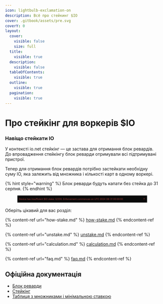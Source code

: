 ```yaml
---
icon: lightbulb-exclamation-on
description: Всё про стейкинг $IO
cover: .gitbook/assets/pre.svg
coverY: 0
layout:
  cover:
    visible: false
    size: full
  title:
    visible: true
  description:
    visible: false
  tableOfContents:
    visible: true
  outline:
    visible: true
  pagination:
    visible: true
---
```


# Про стейкінг для воркерів $IO

### Навіщо стейкати IO

У контексті io.net стейкінг — це застава для отримання блок ревардів. До впровадження стейкінгу блок реварди отримували всі підтримувані пристрої.

Тепер для отримання блок ревардів потрібно застейкати необхідну суму IO, яка залежить від множника і кількості карт в одному воркері.

{% hint style="warning" %}
Блок реварди будуть капати без стейка до 31 серпня.
{% endhint %}

<figure><img src=".gitbook/assets/image.png" alt=""><figcaption></figcaption></figure>

Оберіть цікавий для вас розділ:

{% content-ref url="how-stake.md" %}
[how-stake.md](how-stake.md)
{% endcontent-ref %}

{% content-ref url="unstake.md" %}
[unstake.md](unstake.md)
{% endcontent-ref %}

{% content-ref url="calculation.md" %}
[calculation.md](calculation.md)
{% endcontent-ref %}

{% content-ref url="faq.md" %}
[faq.md](faq.md)
{% endcontent-ref %}

## Офіційна документація

* [Блок реварди](https://docs.io.net/docs/block-rewards)
* [Стейкінг](https://docs.io.net/docs/io-staking)
* [Таблиця з множниками і мінімальною ставкою](https://docs.io.net/docs/proposed-device-block-reward-multiplier)
